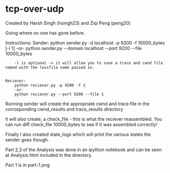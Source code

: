 tcp-over-udp
============

Created by Harsh Singh (hsingh23) and Ziqi Peng (peng20)

Going where no one has gone before.

Instructions:
	Sender:
		python sender.py -d localhost -p 9200 -f 10000_bytes [-l 1]
		-or-
		python sender.py --domain localhost --port 9200 --file 10000_bytes 

		-l is optional -> it will allow you to save a trace and cwnd file named with the lossfile name passed in.


	Reciever:
		python reciever.py -p 9200 -f 1
		-or-
		python reciever.py --port 9200 --file 1

Running sender will create the appropriate cwnd and trace file in the corrosponding cwnd_results and trace_results directory

It will also create, a check_file - this is what the reciever reassembled. You can run diff check_file 10000_bytes to see if it was assembled correctly!

Finally I also created state_logs which will print the various states the sender goes though.

Part 2,3 of the Analysis was done in an ipython notebook and can be seen at Analysis.html included in the directory.

Part 1 is in part-1.png